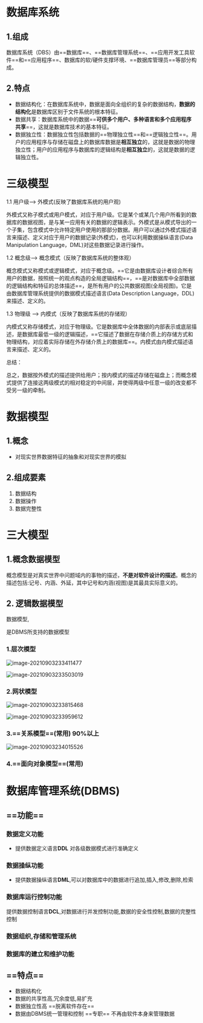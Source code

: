 # 数据库系统

## 1.组成

数据库系统（DBS）由==数据库==、==数据库管理系统==、==应用开发工具软件==和==应用程序==、数据库的软/硬件支撑环境、==数据库管理员==等部分构成。

## 2.特点

- 数据结构化：在数据库系统中，数据是面向全组织的复杂的数据结构，**数据的结构化**是数据库区别于文件系统的根本特征。
- 数据共享：数据库系统中的数据==**可供多个用户、多种语言和多个应用程序共享**==，这就是数据库技术的基本特征。
-  数据独立性：数据独立性包括数据的==物理独立性==和==逻辑独立性==。用户的应用程序与存储在磁盘上的数据库数据是**相互独立**的，这就是数据的物理独立性；用户的应用程序与数据库的逻辑结构是**相互独立**的，这就是数据的逻辑独立性。

# 三级模型

1.1 用户级--> 外模式(反映了数据库系统的用户观)

外模式又称子模式或用户模式，对应于用户级。它是某个或某几个用户所看到的数据库的数据视图，是与某一应用有关的数据的逻辑表示。外模式是从模式导出的一个子集，包含模式中允许特定用户使用的那部分数据。用户可以通过外模式描述语言来描述、定义对应于用户的数据记录(外模式)，也可以利用数据操纵语言(Data Manipulation Language，DML)对这些数据记录进行操作。

1.2 概念级--> 概念模式（反映了数据库系统的整体观）

概念模式又称模式或逻辑模式，对应于概念级。==它是由数据库设计者综合所有用户的数据，按照统一的观点构造的全局逻辑结构==，==是对数据库中全部数据的逻辑结构和特征的总体描述==，是所有用户的公共数据视图(全局视图)。它是由数据库管理系统提供的数据模式描述语言(Data Description Language，DDL)来描述、定义的。

1.3 物理级 --> 内模式（反映了数据库系统的存储观）

内模式又称存储模式，对应于物理级。它是数据库中全体数据的内部表示或底层描述，是数据库最低一级的逻辑描述，==它描述了数据在存储介质上的存储方式和物理结构，对应着实际存储在外存储介质上的数据库==。内模式由内模式描述语言来描述、定义的。

总结：

总之，数据按外模式的描述提供给用户；按内模式的描述存储在磁盘上；而概念模式提供了连接这两级模式的相对稳定的中间层，并使得两级中任意一级的改变都不受另一级的牵制。

# 数据模型

## 1.概念

- 对现实世界数据特征的抽象和对现实世界的模拟

## 2.组成要素

1. 数据结构
2. 数据操作
3. 数据完整性

# 三大模型

## 1.概念数据模型

概念模型是对真实世界中问题域内的事物的描述，**不是对软件设计的描述**。概念的描述包括:记号、内涵、外延，其中记号和内涵(视图)是其最具实际意义的。

## 2. 逻辑数据模型

数据模型,

是DBMS所支持的数据模型

### 1.层次模型

![image-20210903233411477](https://gitee.com/moon-force/picgo/raw/master/img/image-20210903233411477.png)

 ![image-20210903233503019](https://gitee.com/moon-force/picgo/raw/master/img/image-20210903233503019.png)

  

### 2.网状模型

![image-20210903233815468](https://gitee.com/moon-force/picgo/raw/master/img/image-20210903233815468.png)

![image-20210903233959612](https://gitee.com/moon-force/picgo/raw/master/img/image-20210903233959612.png)

### 3.==关系模型==(常用) 90%以上

![image-20210903234015526](https://gitee.com/moon-force/picgo/raw/master/img/image-20210903234015526.png)

### 4.==面向对象模型==(常用)

# 数据库管理系统(DBMS)

## ==功能==

### 数据定义功能

- 提供数据定义语言**DDL**   对各级数据模式进行准确定义

### 数据操纵功能

- 提供数据操纵语言**DML**,可以对数据库中的数据进行追加,插入,修改,删除,检索

### 数据库运行控制功能

提供数据控制语言**DCL**,对数据进行并发控制功能,数据的安全性控制,数据的完整性控制

### 数据组织,存储和管理系统

### 数据库的建立和维护功能

## ==特点==

- 数据结构化
- 数据的共享性高,冗余度低,易扩充
- 数据独立性高  ==脱离软件存在==
- 数据由DBMS统一管理和控制 ==专职== 不再由软件本身来管理数据


